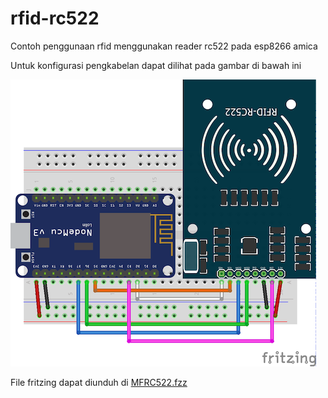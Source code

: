 # rfid-rc522
Contoh penggunaan rfid menggunakan reader rc522 pada esp8266 amica

Untuk konfigurasi pengkabelan dapat dilihat pada gambar di bawah ini

![](rfid-mfrc522.png)

File fritzing dapat diunduh di [MFRC522.fzz](MFRC522.fzz)
